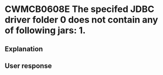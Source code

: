 # CWMCB0608E The specifed JDBC driver folder 0 does not contain any of following jars: 1.

## Explanation

## User response